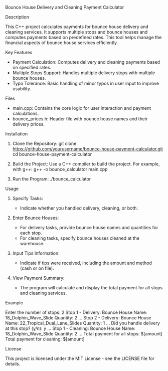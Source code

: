 Bounce House Delivery and Cleaning Payment Calculator

Description

This C++ project calculates payments for bounce house delivery and cleaning services. It supports multiple stops and bounce houses and computes payments based on predefined rates. This tool helps manage the financial aspects of bounce house services efficiently.

Key Features

- Payment Calculation: Computes delivery and cleaning payments based on specified rates.
- Multiple Stops Support: Handles multiple delivery stops with multiple bounce houses.
- Typo Tolerance: Basic handling of minor typos in user input to improve usability.

Files

- main.cpp: Contains the core logic for user interaction and payment calculations.
- bounce_prices.h: Header file with bounce house names and their delivery prices.








Installation

1. Clone the Repository:
    git clone https://github.com/yourusername/bounce-house-payment-calculator.git
    cd bounce-house-payment-calculator

2. Build the Project:
    Use a C++ compiler to build the project. For example, with g++:
    g++ -o bounce_calculator main.cpp

3. Run the Program:
    ./bounce_calculator

Usage

1. Specify Tasks:
    - Indicate whether you handled delivery, cleaning, or both.

2. Enter Bounce Houses:
    - For delivery tasks, provide bounce house names and quantities for each stop.
    - For cleaning tasks, specify bounce houses cleaned at the warehouse.

3. Input Tips Information:
    - Indicate if tips were received, including the amount and method (cash or on file).

4. View Payment Summary:
    - The program will calculate and display the total payment for all stops and cleaning services.





Example

Enter the number of stops: 2
Stop 1 - Delivery:
Bounce House Name: 18_Dolphin_Wave_Slide
Quantity: 2
...
Stop 2 - Delivery:
Bounce House Name: 22_Tropical_Dual_Lane_Slides
Quantity: 1
...
Did you handle delivery at this stop? (y/n): y
...
Stop 1 - Cleaning:
Bounce House Name: 18_Dolphin_Wave_Slide
Quantity: 2
...
Total payment for all stops: $[amount]
Total payment for cleaning: $[amount]





License

This project is licensed under the MIT License - see the LICENSE file for details.
